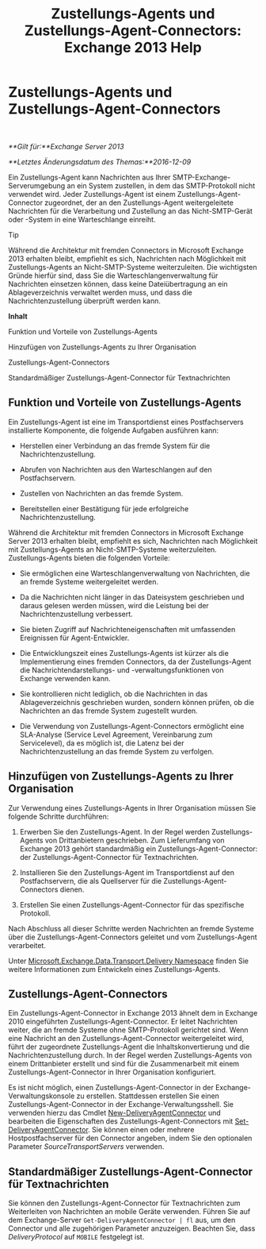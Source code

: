 ﻿---
title: 'Zustellungs-Agents und Zustellungs-Agent-Connectors: Exchange 2013 Help'
TOCTitle: Zustellungs-Agents und Zustellungs-Agent-Connectors
ms:assetid: 38c942ee-b59d-47ec-87eb-bebad441ada5
ms:mtpsurl: https://technet.microsoft.com/de-de/library/Dd638118(v=EXCHG.150)
ms:contentKeyID: 50475327
ms.date: 04/24/2018
mtps_version: v=EXCHG.150
ms.translationtype: HT
---

# Zustellungs-Agents und Zustellungs-Agent-Connectors

 

_**Gilt für:**Exchange Server 2013_

_**Letztes Änderungsdatum des Themas:**2016-12-09_

Ein Zustellungs-Agent kann Nachrichten aus Ihrer SMTP-Exchange-Serverumgebung an ein System zustellen, in dem das SMTP-Protokoll nicht verwendet wird. Jeder Zustellungs-Agent ist einem Zustellungs-Agent-Connector zugeordnet, der an den Zustellungs-Agent weitergeleitete Nachrichten für die Verarbeitung und Zustellung an das Nicht-SMTP-Gerät oder -System in eine Warteschlange einreiht.


> [!TIP]
> Während die Architektur mit fremden Connectors in Microsoft Exchange 2013 erhalten bleibt, empfiehlt es sich, Nachrichten nach Möglichkeit mit Zustellungs-Agents an Nicht-SMTP-Systeme weiterzuleiten. Die wichtigsten Gründe hierfür sind, dass Sie die Warteschlangenverwaltung für Nachrichten einsetzen können, dass keine Dateiübertragung an ein Ablageverzeichnis verwaltet werden muss, und dass die Nachrichtenzustellung überprüft werden kann.



**Inhalt**

Funktion und Vorteile von Zustellungs-Agents

Hinzufügen von Zustellungs-Agents zu Ihrer Organisation

Zustellungs-Agent-Connectors

Standardmäßiger Zustellungs-Agent-Connector für Textnachrichten

## Funktion und Vorteile von Zustellungs-Agents

Ein Zustellungs-Agent ist eine im Transportdienst eines Postfachservers installierte Komponente, die folgende Aufgaben ausführen kann:

  - Herstellen einer Verbindung an das fremde System für die Nachrichtenzustellung.

  - Abrufen von Nachrichten aus den Warteschlangen auf den Postfachservern.

  - Zustellen von Nachrichten an das fremde System.

  - Bereitstellen einer Bestätigung für jede erfolgreiche Nachrichtenzustellung.

Während die Architektur mit fremden Connectors in Microsoft Exchange Server 2013 erhalten bleibt, empfiehlt es sich, Nachrichten nach Möglichkeit mit Zustellungs-Agents an Nicht-SMTP-Systeme weiterzuleiten. Zustellungs-Agents bieten die folgenden Vorteile:

  - Sie ermöglichen eine Warteschlangenverwaltung von Nachrichten, die an fremde Systeme weitergeleitet werden.

  - Da die Nachrichten nicht länger in das Dateisystem geschrieben und daraus gelesen werden müssen, wird die Leistung bei der Nachrichtenzustellung verbessert.

  - Sie bieten Zugriff auf Nachrichteneigenschaften mit umfassenden Ereignissen für Agent-Entwickler.

  - Die Entwicklungszeit eines Zustellungs-Agents ist kürzer als die Implementierung eines fremden Connectors, da der Zustellungs-Agent die Nachrichtendarstellungs- und -verwaltungsfunktionen von Exchange verwenden kann.

  - Sie kontrollieren nicht lediglich, ob die Nachrichten in das Ablageverzeichnis geschrieben wurden, sondern können prüfen, ob die Nachrichten an das fremde System zugestellt wurden.

  - Die Verwendung von Zustellungs-Agent-Connectors ermöglicht eine SLA-Analyse (Service Level Agreement, Vereinbarung zum Servicelevel), da es möglich ist, die Latenz bei der Nachrichtenzustellung an das fremde System zu verfolgen.

## Hinzufügen von Zustellungs-Agents zu Ihrer Organisation

Zur Verwendung eines Zustellungs-Agents in Ihrer Organisation müssen Sie folgende Schritte durchführen:

1.  Erwerben Sie den Zustellungs-Agent. In der Regel werden Zustellungs-Agents von Drittanbietern geschrieben. Zum Lieferumfang von Exchange 2013 gehört standardmäßig ein Zustellungs-Agent-Connector: der Zustellungs-Agent-Connector für Textnachrichten.

2.  Installieren Sie den Zustellungs-Agent im Transportdienst auf den Postfachservern, die als Quellserver für die Zustellungs-Agent-Connectors dienen.

3.  Erstellen Sie einen Zustellungs-Agent-Connector für das spezifische Protokoll.

Nach Abschluss all dieser Schritte werden Nachrichten an fremde Systeme über die Zustellungs-Agent-Connectors geleitet und vom Zustellungs-Agent verarbeitet.

Unter [Microsoft.Exchange.Data.Transport.Delivery Namespace](https://go.microsoft.com/fwlink/?linkid=262690) finden Sie weitere Informationen zum Entwickeln eines Zustellungs-Agents.

## Zustellungs-Agent-Connectors

Ein Zustellungs-Agent-Connector in Exchange 2013 ähnelt dem in Exchange 2010 eingeführten Zustellungs-Agent-Connector. Er leitet Nachrichten weiter, die an fremde Systeme ohne SMTP-Protokoll gerichtet sind. Wenn eine Nachricht an den Zustellungs-Agent-Connector weitergeleitet wird, führt der zugeordnete Zustellungs-Agent die Inhaltskonvertierung und die Nachrichtenzustellung durch. In der Regel werden Zustellungs-Agents von einem Drittanbieter erstellt und sind für die Zusammenarbeit mit einem Zustellungs-Agent-Connector in Ihrer Organisation konfiguriert.

Es ist nicht möglich, einen Zustellungs-Agent-Connector in der Exchange-Verwaltungskonsole zu erstellen. Stattdessen erstellen Sie einen Zustellungs-Agent-Connector in der Exchange-Verwaltungsshell. Sie verwenden hierzu das Cmdlet [New-DeliveryAgentConnector](https://technet.microsoft.com/de-de/library/dd351063\(v=exchg.150\)) und bearbeiten die Eigenschaften des Zustellungs-Agent-Connectors mit [Set-DeliveryAgentConnector](https://technet.microsoft.com/de-de/library/dd351159\(v=exchg.150\)). Sie können einen oder mehrere Hostpostfachserver für den Connector angeben, indem Sie den optionalen Parameter *SourceTransportServers* verwenden.

## Standardmäßiger Zustellungs-Agent-Connector für Textnachrichten

Sie können den Zustellungs-Agent-Connector für Textnachrichten zum Weiterleiten von Nachrichten an mobile Geräte verwenden. Führen Sie auf dem Exchange-Server `Get-DeliveryAgentConnector | fl` aus, um den Connector und alle zugehörigen Parameter anzuzeigen. Beachten Sie, dass *DeliveryProtocol* auf `MOBILE` festgelegt ist.

